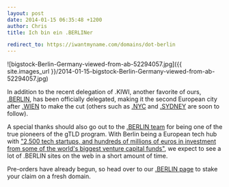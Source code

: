 ```yaml
---
layout: post
date: 2014-01-15 06:35:48 +1200
author: Chris
title: Ich bin ein .BERLINer

redirect_to: https://iwantmyname.com/domains/dot-berlin
---
```


![bigstock-Berlin-Germany-viewed-from-ab-52294057.jpg]({{ site.images_url }}/2014-01-15-bigstock-Berlin-Germany-viewed-from-ab-52294057.jpg)

<!-- excerpt -->

In addition to the recent delegation of .KIWI, another favorite of ours, [.BERLIN](https://iwantmyname.com/domains/dot-berlin), has been officially delegated, making it the second European city after [.WIEN](https://iwantmyname.com/domains/dot-wien) to make the cut (others such as [.NYC](https://iwantmyname.com/domains/dot-nyc) and [.SYDNEY](https://iwantmyname.com/domains/dot-sydney) are soon to follow). 

<!-- /excerpt -->

A special thanks should also go out to the [.BERLIN team](http://dotberlin.de) for being one of the true pioneers of the gTLD program. With Berlin being a European tech hub with ["2,500 tech startups, and hundreds of millions of euros in investment from some of the world's biggest venture capital funds"](http://www.theguardian.com/business/2014/jan/03/berlin-poor-sexy-silicon-valley-microsoft-google), we expect to see a lot of .BERLIN sites on the web in a short amount of time.

Pre-orders have already begun, so head over to our [.BERLIN page](https://iwantmyname.com/domains/dot-berlin) to stake your claim on a fresh domain.
